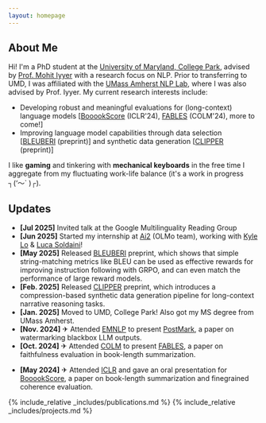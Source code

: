 ```yaml
---
layout: homepage
---
```


## About Me

Hi! I'm a PhD student at the <a href='http://www.cs.umd.edu/'>University of Maryland, College Park</a>, advised by <a href='https://people.cs.umass.edu/~miyyer/'>Prof. Mohit Iyyer</a> with a research focus on NLP. Prior to transferring to UMD, I was affiliated with the <a href='https://nlp.cs.umass.edu/'>UMass Amherst NLP Lab</a>, where I was also advised by Prof. Iyyer. My current research interests include:

- Developing robust and meaningful evaluations for (long-context) language models [[BooookScore](https://openreview.net/pdf?id=7Ttk3RzDeu) (ICLR'24), [FABLES](https://openreview.net/pdf?id=YfHxQSoaWU) (COLM'24), more to come!]
- Improving language model capabilities through data selection [[BLEUBERI](https://arxiv.org/pdf/2505.11080) (preprint)] and synthetic data generation [[CLIPPER](https://arxiv.org/pdf/2502.14854) (preprint)]

I like **gaming** and tinkering with **mechanical keyboards** in the free time I aggregate from my fluctuating work-life balance (it's a work in progress ┐(‘～` )┌).

## Updates

- **[Jul 2025]** Invited talk at the Google Multilinguality Reading Group
- **[Jun 2025]** Started my internship at [Ai2](https://allenai.org/) (OLMo team), working with [Kyle Lo](https://kyleclo.com/) & [Luca Soldaini](https://soldaini.net/)!
- **[May 2025]** Released [BLEUBERI](https://arxiv.org/pdf/2505.11080) preprint, which shows that simple string-matching metrics like BLEU can be used as effective rewards for improving instruction following with GRPO, and can even match the performance of large reward models.
- **[Feb. 2025]** Released [CLIPPER](https://arxiv.org/pdf/2502.14854) preprint, which introduces a compression-based synthetic data generation pipeline for long-context narrative reasoning tasks.
- **[Jan. 2025]** Moved to UMD, College Park! Also got my MS degree from UMass Amherst.
- **[Nov. 2024]** ✈ Attended [EMNLP](https://2024.emnlp.org/) to present [PostMark](https://arxiv.org/pdf/2406.14517), a paper on watermarking blackbox LLM outputs.
- **[Oct. 2024]** ✈ Attended [COLM](https://2024.colmweb.org/) to present [FABLES](https://openreview.net/pdf?id=YfHxQSoaWU), a paper on faithfulness evaluation in book-length summarization.
<!-- - **[Sep. 2024]** [PostMark](https://arxiv.org/pdf/2406.14517) paper on watermarking blackbox LLM outputs is accepted into [EMNLP](https://2024.emnlp.org/) main conference. -->
<!-- - **[Jul. 2024]** [FABLES](https://openreview.net/pdf?id=YfHxQSoaWU) paper on faithfulness evaluation in book-length summarization is accepted into [COLM](https://colmweb.org/). -->
<!-- - **[Jun. 2024]** Our [preprint](https://arxiv.org/pdf/2406.14517) on watermarking blackbox LLM outputs is out. -->
- **[May 2024]** ✈ Attended [ICLR](https://iclr.cc/Conferences/2024) and gave an oral presentation for [BooookScore](https://openreview.net/pdf?id=7Ttk3RzDeu), a paper on book-length summarization and finegrained coherence evaluation.
<!-- - **[Apr. 2024]** Our [preprint](https://arxiv.org/pdf/2404.01261) on faithfulness evaluation in book-length summarization is out. -->
<!-- - **[Apr. 2024]** [BooookScore](https://github.com/lilakk/BooookScore) is now available as a Python package. -->
<!-- - **[Feb. 2024]** [BooookScore](https://openreview.net/pdf?id=7Ttk3RzDeu) paper on book-length summarization is accepted to [ICLR](https://iclr.cc/Conferences/2024) for oral presentation. -->
<!-- - **[Oct. 2022]** [RankGen](https://arxiv.org/pdf/2205.09726.pdf) paper accepted into EMNLP 2022 main conference. -->
<!-- - **[Sep. 2022]** Started my PhD! -->
<!-- - **[Feb. 2022]** [ReLiC](https://arxiv.org/pdf/2203.10053.pdf) paper accepted into ACL 2022 conference. -->

{% include_relative _includes/publications.md %}
{% include_relative _includes/projects.md %}

<!-- {% include_relative _includes/services.md %} -->
